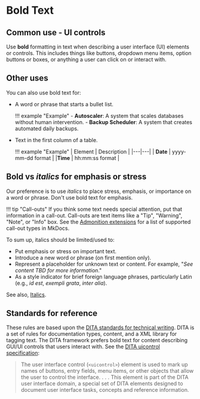 # Bold Text

## Common use - UI controls

Use **bold** formatting in text when describing a user interface (UI) elements or controls. This includes things like buttons, dropdown menu items, option buttons or boxes, or anything a user can click on or interact with.

## Other uses

You can also use bold text for:

- A word or phrase that starts a bullet list.

    !!! example "Example"
        - **Autoscaler**: A system that scales databases without human intervention.
        - **Backup Scheduler**: A system that creates automated daily backups. 

- Text in the first column of a table.

    !!! example "Example"
        | Element | Description |
        |---|---|
        | **Date** | yyyy-mm-dd format |
        |**Time** | hh\:mm:ss format |

## **Bold** vs _italics_ for emphasis or stress

Our preference is to use _italics_ to place stress, emphasis, or importance on a word or phrase. Don't use bold text for emphasis. 

!!! tip "Call-outs"
    If you think some text needs special attention, put that information in a call-out. Call-outs are text items like a "Tip", "Warning", "Note", or "Info" box. See the [Admonition extensions](https://squidfunk.github.io/mkdocs-material/reference/admonitions/#supported-types) for a list of supported call-out  types in MkDocs.

To sum up, italics should be limited/used to:

- Put emphasis or stress on important text.
- Introduce a new word or phrase (on first mention only).
- Represent a placeholder for unknown text or content. For example, "_See content TBD for more information_."
- As a style indicator for brief foreign language phrases, particularly Latin (e.g., _id est_, _exempli grata_, _inter alia_).

See also, [Italics](style_italics.md).

## Standards for reference

 These rules are based upon the [DITA standards for technical writing](https://www.xml.com/articles/2017/01/19/what-dita/). DITA is a set of rules for documentation types, content, and a XML library for tagging text. The DITA framework prefers bold text for content describing GUI/UI controls that users interact with. See the [DITA uicontrol specification](https://docs.oasis-open.org/dita/v1.2/os/spec/langref/uicontrol.html):

 >The user interface control (`<uicontrol>`) element is used to mark up names of buttons, entry fields, menu items, or other objects that allow the user to control the interface. . . . This element is part of the DITA user interface domain, a special set of DITA elements designed to document user interface tasks, concepts and reference information.

